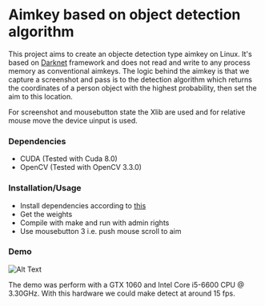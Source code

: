 # Aimkey based on object detection algorithm
This project aims to create an objecte detection type aimkey on Linux. It's based on [Darknet](https://pjreddie.com/darknet/) framework and does not read and write to any process memory as conventional aimkeys. The logic behind the aimkey is that we capture a screenshot and pass is to the detection algorithm which returns the coordinates of a person object with the highest probability, then set the aim to this location.

For screenshot and mousebutton state the Xlib are used and for relative mouse move the device uinput is used. 

### Dependencies
* CUDA (Tested with Cuda 8.0)
* OpenCV (Tested with OpenCV 3.3.0)

### Installation/Usage
* Install dependencies according to [this](https://pjreddie.com/darknet/install/)
* Get the weights
* Compile with make and run with admin rights
* Use mousebutton 3 i.e. push mouse scroll to aim 


### Demo
![Alt Text](https://media.giphy.com/media/1Qn3CVajk66Gjl6EBm/giphy.gif)

The demo was perform with a GTX 1060 and Intel Core i5-6600 CPU @ 3.30GHz. With this hardware we could make detect at around 15 fps.
